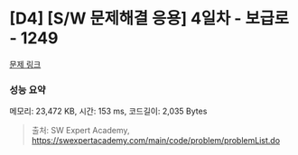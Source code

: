 # [D4] [S/W 문제해결 응용] 4일차 - 보급로 - 1249 

[문제 링크](https://swexpertacademy.com/main/code/problem/problemDetail.do?contestProbId=AV15QRX6APsCFAYD) 

### 성능 요약

메모리: 23,472 KB, 시간: 153 ms, 코드길이: 2,035 Bytes



> 출처: SW Expert Academy, https://swexpertacademy.com/main/code/problem/problemList.do